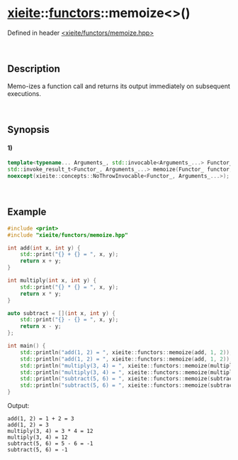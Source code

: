 # [xieite](../../xieite.md)\:\:[functors](../../functors.md)\:\:memoize\<\>\(\)
Defined in header [<xieite/functors/memoize.hpp>](../../../include/xieite/functors/memoize.hpp)

&nbsp;

## Description
Memo-izes a function call and returns its output immediately on subsequent executions.

&nbsp;

## Synopsis
#### 1)
```cpp
template<typename... Arguments_, std::invocable<Arguments_...> Functor_>
std::invoke_result_t<Functor_, Arguments_...> memoize(Functor_ functor, const Arguments_&... arguments)
noexcept(xieite::concepts::NoThrowInvocable<Functor_, Arguments_...>);
```

&nbsp;

## Example
```cpp
#include <print>
#include "xieite/functors/memoize.hpp"

int add(int x, int y) {
    std::print("{} + {} = ", x, y);
    return x + y;
}

int multiply(int x, int y) {
    std::print("{} * {} = ", x, y);
    return x * y;
}

auto subtract = [](int x, int y) {
    std::print("{} - {} = ", x, y);
    return x - y;
};

int main() {
    std::println("add(1, 2) = ", xieite::functors::memoize(add, 1, 2));
    std::println("add(1, 2) = ", xieite::functors::memoize(add, 1, 2));
    std::println("multiply(3, 4) = ", xieite::functors::memoize(multiply, 3, 4));
    std::println("multiply(3, 4) = ", xieite::functors::memoize(multiply, 3, 4));
    std::println("subtract(5, 6) = ", xieite::functors::memoize(subtract, 5, 6));
    std::println("subtract(5, 6) = ", xieite::functors::memoize(subtract, 5, 6));
}
```
Output:
```
add(1, 2) = 1 + 2 = 3
add(1, 2) = 3
multiply(3, 4) = 3 * 4 = 12
multiply(3, 4) = 12
subtract(5, 6) = 5 - 6 = -1
subtract(5, 6) = -1
```
